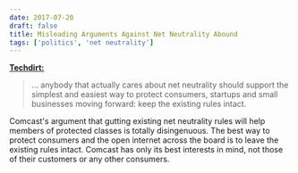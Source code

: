 ```yaml
---
date: 2017-07-20
draft: false
title: Misleading Arguments Against Net Neutrality Abound
tags: ['politics', 'net neutrality']
---
```


**[Techdirt:](https://www.techdirt.com/articles/20170718/06483437804/comcast-we-must-kill-net-neutrality-to-help-sick-disabled.shtml)**

> ... anybody that actually cares about net neutrality should support the simplest and easiest way to protect consumers, startups and small businesses moving forward: keep the existing rules intact.<!-- excerpt -->

Comcast's argument that gutting existing net neutrality rules will help members of protected classes is totally disingenuous. The best way to protect consumers and the open internet across the board is to leave the existing rules intact. Comcast has only its best interests in mind, not those of their customers or any other consumers.
